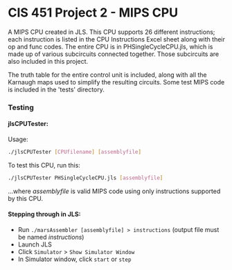 # CIS 451 Project 2 - MIPS CPU
A MIPS CPU created in JLS. This CPU supports 26 different instructions; each instruction is listed in the CPU Instructions Excel sheet along with their op and func codes. The entire CPU is in PHSingleCycleCPU.jls, which is made up of various subcircuits connected together. Those subcircuits are also included in this project.

The truth table for the entire control unit is included, along with all the Karnaugh maps used to simplify the resulting circuits. Some test MIPS code is included in the 'tests' directory.

### Testing
#### jlsCPUTester:
Usage: 
```bash
./jlsCPUTester [CPUfilename] [assemblyfile]
```
To test this CPU, run this:
```bash
./jlsCPUTester PHSingleCycleCPU.jls [assemblyfile]
```
...where *assemblyfile* is valid MIPS code using only instructions supported by this CPU.
#### Stepping through in JLS:
* Run `./marsAssembler [assemblyfile] > instructions` (output file must be named _instructions_)
* Launch JLS
* Click `Simulator` > `Show Simulator Window`
* In Simulator window, click `start` or `step`
